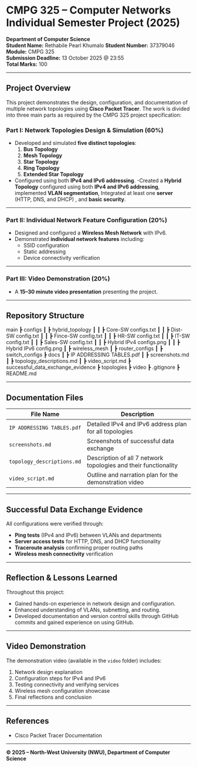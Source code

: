 # CMPG 325 – Computer Networks Individual Semester Project (2025)

**Department of Computer Science**  
**Student Name:** Rethabile Pearl Khumalo
**Student Number:** 37379046
**Module:** CMPG 325    
**Submission Deadline:** 13 October 2025 @ 23:55  
**Total Marks:** 100  

---

## Project Overview

This project demonstrates the design, configuration, and documentation of multiple network topologies using **Cisco Packet Tracer**. The work is divided into three main parts as required by the CMPG 325 project specification:

### **Part I: Network Topologies Design & Simulation (60%)**
- Developed and simulated **five distinct topologies**:
  1. **Bus Topology** 
  2. **Mesh Topology**
  3. **Star Topology**
  4. **Ring Topology**
  5. **Extended Star Topology**
- Configured using both **IPv4 and IPv6 addressing**.
-Created a **Hybrid Topology** configured using both **IPv4 and IPv6 addressing**, implemented **VLAN segmentation**, Integrated at least one **server** (HTTP, DNS, and DHCP) , and **basic security**.

---

### **Part II: Individual Network Feature Configuration (20%)**
- Designed and configured a **Wireless Mesh Network** with IPv6.
- Demonstrated **individual network features** including:
  - SSID configuration
  - Static addressing
  - Device connectivity verification

---

### **Part III: Video Demonstration (20%)**
- A **15–30 minute video presentation** presenting the project.

---

## Repository Structure

 main
┣  configs
┃ ┣  hybrid_topology
┃ ┃ ┣  Core-SW configs.txt
┃ ┃ ┣  Dist-SW config.txt
┃ ┃ ┣  Fince-SW config.txt
┃ ┃ ┣  HR-SW config.txt
┃ ┃ ┣  IT-SW config.txt
┃ ┃ ┣  Sales-SW config.txt
┃ ┃ ┣  Hybrid IPv4 configs.png
┃ ┃ ┣  Hybrid IPv6 config.png
┃ ┣  wireless_mesh
┃ ┣  router_configs
┃ ┣  switch_configs
┣ docs
┃ ┣  IP ADDRESSING TABLES.pdf
┃ ┣  screenshots.md
┃ ┣  topology_descriptions.md
┃ ┣  video_script.md
┣ successful_data_exchange_evidence
┣ topologies
┣ video
┣ .gitignore
┣ README.md


---


## Documentation Files

| File Name | Description |
|------------|-------------|
| `IP ADDRESSING TABLES.pdf` | Detailed IPv4 and IPv6 address plan for all topologies |
| `screenshots.md` | Screenshots of successful data exchange |
| `topology_descriptions.md` | Description of all 7 network topologies and their functionality |
| `video_script.md` | Outline and narration plan for the demonstration video |

---

## Successful Data Exchange Evidence
All configurations were verified through:
- **Ping tests** (IPv4 and IPv6) between VLANs and departments  
- **Server access tests** for HTTP, DNS, and DHCP functionality  
- **Traceroute analysis** confirming proper routing paths  
- **Wireless mesh connectivity** verification  

---

## Reflection & Lessons Learned
Throughout this project:
- Gained hands-on experience in  network design and configuration.  
- Enhanced understanding of VLANs, subnetting, and routing.  
- Developed documentation and version control skills through GitHub commits and gained experience on using GitHub.  

---

## Video Demonstration
The demonstration video (available in the `video` folder) includes:
1. Network design explanation  
2. Configuration steps for IPv4 and IPv6  
3. Testing connectivity and verifying services  
4. Wireless mesh configuration showcase  
5. Final reflections and conclusion  

---

## References
- Cisco Packet Tracer Documentation  
---

**© 2025 – North-West University (NWU), Department of Computer Science**


